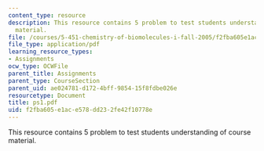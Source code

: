 ```yaml
---
content_type: resource
description: This resource contains 5 problem to test students understanding of course
  material.
file: /courses/5-451-chemistry-of-biomolecules-i-fall-2005/f2fba605e1ace578dd232fe42f10778e_ps1.pdf
file_type: application/pdf
learning_resource_types:
- Assignments
ocw_type: OCWFile
parent_title: Assignments
parent_type: CourseSection
parent_uid: ae024781-d172-4bff-9854-15f8fdbe026e
resourcetype: Document
title: ps1.pdf
uid: f2fba605-e1ac-e578-dd23-2fe42f10778e
---
```

This resource contains 5 problem to test students understanding of course material.

